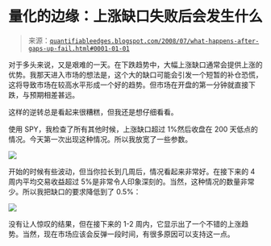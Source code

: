 <!--yml

分类：未分类

date: 2024-05-18 08:12:21

-->

# 量化的边缘：上涨缺口失败后会发生什么

> 来源：[`quantifiableedges.blogspot.com/2008/07/what-happens-after-gaps-up-fail.html#0001-01-01`](http://quantifiableedges.blogspot.com/2008/07/what-happens-after-gaps-up-fail.html#0001-01-01)

对于多头来说，又是艰难的一天。在下跌趋势中，大幅上涨缺口通常会提供上涨的优势。我那天进入市场的想法是，这个大的缺口可能会引发一个短暂的补仓恐慌，这将导致市场在较高水平形成一个好的趋势。但市场在开盘的第一分钟就直接下跌，与预期相差甚远。

这样的逆转总是看起来很糟糕，但我还是想仔细看看。

使用 SPY，我检查了所有其他时候，上涨缺口超过 1%然后收盘在 200 天低点的情况。今天第一次出现这种情况。所以我放宽了一些参数。

![](https://blogger.googleusercontent.com/img/b/R29vZ2xl/AVvXsEhnXRKUdv0c9K6lrVbxEuLEaRxx0jmsQ7FYbfGFmNULzN8rblNL5LNbHQR6-ngbkoe4iDS8VrTtiuaAv-natoyMq2lWJ4PtSslRORuXSCdWp4r3csSirjmTCA37LMg56MKMYHSDi02Sk-k/s1600-h/2008-7-15+gap+1pct+close+lower.PNG)

开始的时候有些波动，但当你拉长到几周后，情况看起来非常好。在接下来的 4 周内平均交易收益超过 5%是非常令人印象深刻的。当然，这种情况的数量非常少。所以我把缺口的要求降低到了 0.5%：

![](https://blogger.googleusercontent.com/img/b/R29vZ2xl/AVvXsEjIyz7rFzoqpAIHcVBrmU_BJo61zMIaGUiXYYtbg14eH5K7EPOSrKadyqgUiZLbCO26yTSdjf5VMGQCpTfmnIscyR75XU8bks2RTvUDN6UoAq_Zj_ZAMHQ1OhMdMlwFUV0ObO3R1w9a9eM/s1600-h/2008-7-15+gap+pt5pct+close+lower.PNG)

没有让人惊叹的结果，但在接下来的 1-2 周内，它显示出了一个不错的上涨趋势。当然，现在市场应该会反弹一段时间，有很多原因可以支持这一点。
